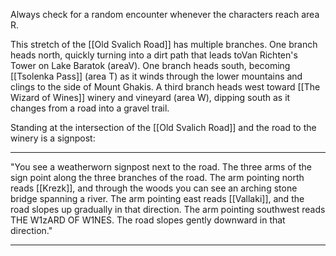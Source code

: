 Always check for a random encounter whenever the characters reach area R.

This stretch of the [[Old Svalich Road]] has multiple branches. One branch heads north, quickly turning into a dirt path that leads toVan Richten's Tower on Lake Baratok (areaV). One branch heads south, becoming [[Tsolenka Pass]] (area T) as it winds through the lower mountains and clings to the side of Mount Ghakis. A third branch heads west toward [[The Wizard of Wines]] winery and vineyard (area W), dipping south as it changes from a road into a gravel trail.

Standing at the intersection of the [[Old Svalich Road]] and the road to the winery is a signpost:
________________________________________________
"You see a weatherworn signpost next to the road. The three arms of the sign point along the three branches of the road. The arm pointing north reads [[Krezk]], and through the woods you can see an arching stone bridge spanning a river. The arm pointing east reads [[Vallaki]], and the road slopes up gradually in that direction. The arm pointing southwest reads THE W1zARD OF W1NES. The road slopes gently downward in that direction."
________________________________________________
